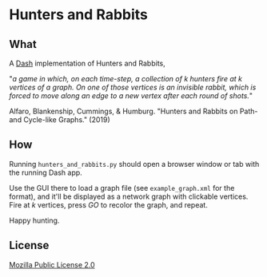 # Hunters and Rabbits
## What
A [Dash](https://dash.plot.ly/) implementation of Hunters and Rabbits, 

"*a game in which, on each time-step, a collection of k hunters fire at k vertices of a graph. On one of those vertices is an invisible rabbit, which is forced to move along an edge to a new vertex after each round of shots.*"

Alfaro, Blankenship, Cummings, & Humburg. "Hunters and Rabbits on Path- and Cycle-like Graphs." (2019)

## How
Running `hunters_and_rabbits.py` should open a browser window or tab with the running Dash app. 

Use the GUI there to load a graph file (see `example_graph.xml` for the format), and it'll be displayed as a network graph with clickable vertices. Fire at *k* vertices, press *GO* to recolor the graph, and repeat. 

Happy hunting.

## License
[Mozilla Public License 2.0](https://mozilla.org/MPL/2.0/)
